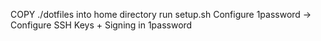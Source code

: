 COPY ./dotfiles into home directory
run setup.sh
Configure 1password 
 -> Configure SSH Keys + Signing in 1password
